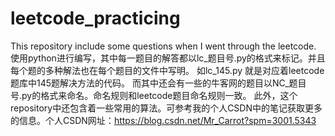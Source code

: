 # leetcode_practicing
This repository include some questions when I went through the leetcode.
使用python进行编写，其中每一题目的解答都以lc_题目号.py的格式来标记。并且每个题的多种解法也在每个题目的文件中写明。
如lc_145.py 就是对应着leetcode题库中145题解决方法的代码。
而其中还会有一些的牛客网的题目以NC_题目号.py的格式来命名。命名规则和leetcode题目命名规则一致。
此外，这个repository中还包含着一些常用的算法。可参考我的个人CSDN中的笔记获取更多的信息。个人CSDN网址：https://blog.csdn.net/Mr_Carrot?spm=3001.5343
